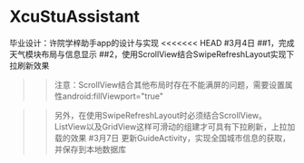 # XcuStuAssistant
毕业设计：许院学梓助手app的设计与实现
<<<<<<< HEAD
#3月4日
##1，完成天气模块布局与信息显示
##2，使用ScrollView结合SwipeRefreshLayout实现下拉刷新效果
>>注意：ScrollView结合其他布局时存在不能满屏的问题，需要设置属性android:fillViewport="true"
>>

>>另外，在使用SwipeRefreshLayout时必须结合ScrollView。ListView以及GridView这样可滑动的组建才可具有下拉刷新，上拉加载的效果
#3月7日
>>更新GuideActivity，实现全国城市信息的获取，并保存到本地数据库
